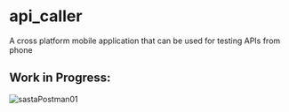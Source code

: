 # api_caller
A cross platform mobile application that can be used for testing APIs from phone
## Work in Progress:
![sastaPostman01](https://user-images.githubusercontent.com/16136188/187459457-50b3f6e2-57c0-48b9-8877-424effd92af3.gif)
